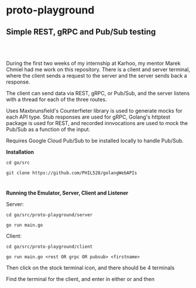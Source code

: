 # proto-playground

## Simple REST, gRPC and Pub/Sub testing

<br></br>

During the first two weeks of my internship at Karhoo, my mentor Marek Chmiel had me work on this repository. There is a client and server terminal, where the client sends a request to the server and the server sends back a response. 

The client can send data via REST, gRPC, or Pub/Sub, and the server listens with a thread for each of the three routes. 

Uses Maxbrunsfield's Counterfieter library is used to generate mocks for each API type. Stub responses are used for gRPC, Golang's httptest package is used for REST, and recorded innvocations are used to mock the Pub/Sub as a function of the input. 

Requires Google Cloud Pub/Sub to be installed locally to handle Pub/Sub. 




**Installation** 
 
```cd go/src ```

```git clone https://github.com/PHIL528/golangWebAPIs```

<div> <h1></h1></div>

 
**Running the Emulator, Server, Client and Listener**

Server:

```cd go/src/proto-playground/server```

```go run main.go```

Client:

```cd go/src/proto-playground/client```

```go run main.go <rest OR grpc OR pubsub> <firstname>```

Then click on the stock terminal icon, and there should be 4 terminals

Find the terminal for the client, and enter in either <rest> <grpc> or <pubsub> and then <firstname>


